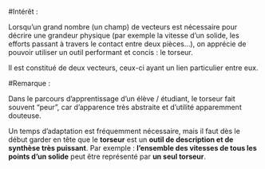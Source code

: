 #Intérêt :

Lorsqu’un grand nombre (un champ) de vecteurs est nécessaire pour décrire une grandeur physique (par exemple la vitesse d’un solide, les efforts passant à travers le contact entre deux pièces…), on apprécie de pouvoir utiliser un outil performant et concis : le torseur.

Il est constitué de deux vecteurs, ceux-ci ayant un lien particulier entre eux.

#Remarque :

Dans le parcours d’apprentissage d’un élève / étudiant, le torseur fait souvent “peur”, car d’apparence très abstraite et d’utilité apparemment douteuse.

Un temps d’adaptation est fréquemment nécessaire, mais il faut dès le début garder en tête que le **torseur** est un **outil de description et de synthèse très puissant**. Par exemple : **l’ensemble des vitesses de tous les points d’un solide** peut être représenté par **un seul torseur**.